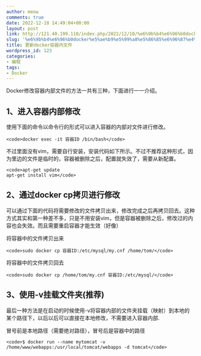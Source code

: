 ```yaml
---
author: meow
comments: true
date: 2022-12-10 14:49:04+00:00
layout: post
link: http://121.40.199.110/index.php/2022/12/10/%e6%9b%b4%e6%96%b0docker%e5%ae%b9%e5%99%a8%e5%86%85%e6%96%87%e4%bb%b6/
slug: '%e6%9b%b4%e6%96%b0docker%e5%ae%b9%e5%99%a8%e5%86%85%e6%96%87%e4%bb%b6'
title: 更新docker容器内文件
wordpress_id: 123
categories:
- 编程
tags:
- Docker
---
```





Docker修改容器内部文件的方法一共有三种，下面进行一一介绍。






## 1、进入容器内部修改




使用下面的命令以命令行的形式可以进入容器的内部对文件进行修改。





    
    <code>docker exec -it 容器ID /bin/bash</code>







  
不过里面没有vim，需要自行安装，安装代码如下所示。不过不推荐这种形式，因为里边的文件是临时的，容器被删除之后，配置就失效了，需要从新配置。






    
    <code>apt-get update
    apt-get install vim</code>






## 2、通过docker cp拷贝进行修改




可以通过下面的代码将需要修改的文件拷贝出来，修改完成之后再拷贝回去。这种方式其实和第一种差不多，只是不用安装vim，但是容器被删除之后，修改过的内容也会失效。而且需要重启容器才能生效（好像）






将容器中的文件拷贝出来






    
    <code>sudo docker cp 容器ID:/etc/mysql/my.cnf /home/tom/</code>






将容器中的文件拷贝回去





    
    <code>sudo docker cp /home/tom/my.cnf 容器ID:/etc/mysql/</code>






## 3、使用-v挂载文件夹(推荐)




最后一种方法是在启动的时候使用-v将容器内部的文件夹挂载（映射）到本地的某个路径下，以后以后可以直接在本地修改，不需要进入容器内部.





冒号前是本地路径（需要绝对路径），冒号后是容器中的路径





    
    <code>$ docker run --name mytomcat -v /home/www/webapps:/usr/local/tomcat/webapps -d tomcat</code>



